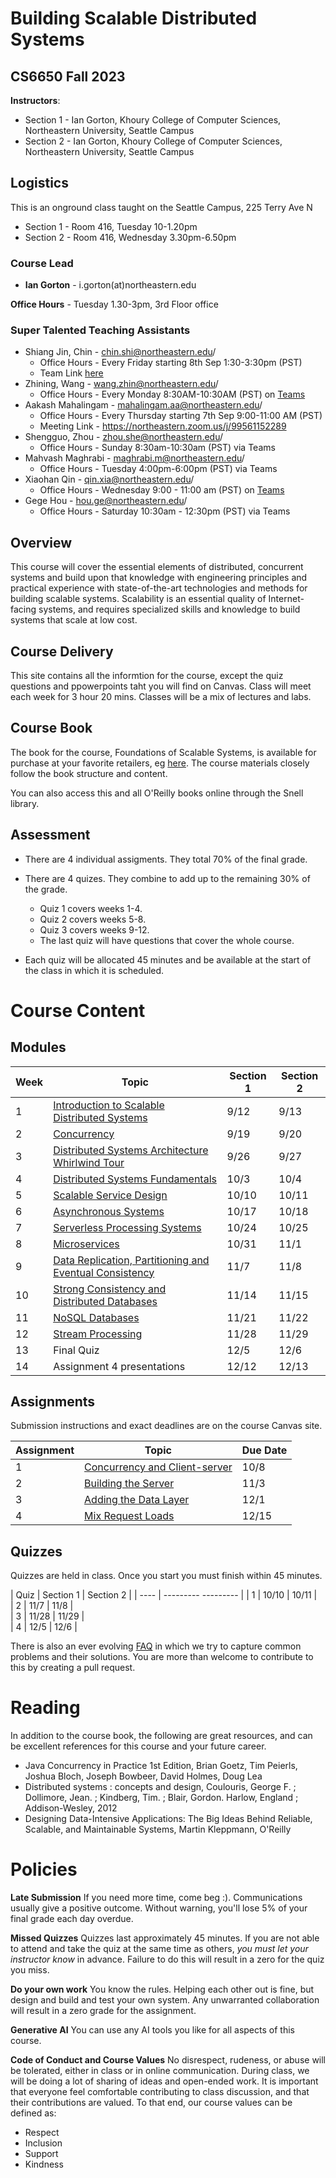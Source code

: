 # Building Scalable Distributed Systems

## CS6650 Fall 2023

**Instructors**: 

* Section 1 - Ian Gorton, Khoury College of Computer Sciences, Northeastern University, Seattle Campus
* Section 2 - Ian Gorton, Khoury College of Computer Sciences, Northeastern University, Seattle Campus

## Logistics

This is an onground class taught on the Seattle Campus, 225 Terry Ave N

* Section 1 - Room 416, Tuesday 10-1.20pm
* Section 2 - Room 416, Wednesday 3.30pm-6.50pm

### Course Lead

* **Ian Gorton** - i.gorton(at)northeastern.edu

**Office Hours** - Tuesday 1.30-3pm, 3rd Floor office


### Super Talented Teaching Assistants

* Shiang Jin, Chin - chin.shi@northeastern.edu/
  * Office Hours - Every Friday starting 8th Sep 1:30-3:30pm (PST)
  * Team Link [here](https://teams.microsoft.com/l/meetup-join/19%3ameeting_YTg5ODRhMTEtNDY2Zi00YjNjLWFmMmEtZTRmMmI0MDZjZGJl%40thread.v2/0?context=%7b%22Tid%22%3a%22a8eec281-aaa3-4dae-ac9b-9a398b9215e7%22%2c%22Oid%22%3a%22ac28dc18-f02c-475d-8e58-af53fd0f6ace%22%7d)
* Zhining, Wang - wang.zhin@northeastern.edu/
  * Office Hours - Every Monday 8:30AM-10:30AM (PST) on [Teams](https://teams.microsoft.com/l/meetup-join/19%3ameeting_YTY1OWExN2ItNjhkMS00YzhlLThmZGMtMjVjYThjNWU3NzU1%40thread.v2/0?context=%7b%22Tid%22%3a%22a8eec281-aaa3-4dae-ac9b-9a398b9215e7%22%2c%22Oid%22%3a%2265862c32-176a-459e-b69f-bf33be3fa56a%22%7d) 
* Aakash Mahalingam - mahalingam.aa@northeastern.edu/
  * Office Hours - Every Thursday starting 7th Sep 9:00-11:00 AM (PST)
  * Meeting Link - https://northeastern.zoom.us/j/99561152289
* Shengguo, Zhou - zhou.she@northeastern.edu/
  * Office Hours - Sunday 8:30am-10:30am (PST) via Teams
* Mahvash Maghrabi - maghrabi.m@northeastern.edu/
  * Office Hours - Tuesday 4:00pm-6:00pm (PST) via Teams
* Xiaohan Qin - qin.xia@northeastern.edu/
  * Office Hours - Wednesday 9:00 - 11:00 am (PST) on [Teams](https://teams.microsoft.com/l/meetup-join/19%3ameeting_NzNlYWIyZjktZjFkMS00OTc1LWI4NTgtMzQ1ZTk2M2NiZjNk%40thread.v2/0?context=%7b%22Tid%22%3a%22a8eec281-aaa3-4dae-ac9b-9a398b9215e7%22%2c%22Oid%22%3a%22a5f1a87f-52bd-48c3-92e2-8430aa5e8eac%22%7d)
* Gege Hou - hou.ge@northeastern.edu/
  * Office Hours - Saturday 10:30am - 12:30pm (PST) via Teams

## Overview

This course will cover the essential elements of distributed, concurrent systems and build upon that knowledge with engineering principles and practical experience with state-of-the-art technologies and methods for building scalable systems. Scalability is an essential quality of Internet-facing systems, and requires specialized skills and knowledge to build systems that scale at low cost. 

## Course Delivery

This site contains all the informtion for the course, except the quiz questions and ppowerpoints taht you will find on Canvas.
Class will meet each week for 3 hour 20 mins. Classes will be a mix of lectures and labs.

## Course Book

The book for the course, Foundations of Scalable Systems, is available for purchase at your favorite retailers, eg [here](https://www.amazon.com/Foundations-Scalable-Systems-Distributed-Architectures/dp/1098106067/ref=asc_df_1098106067/?tag=hyprod-20&linkCode=df0&hvadid=564700895175&hvpos=&hvnetw=g&hvrand=11230893476443846738&hvpone=&hvptwo=&hvqmt=&hvdev=c&hvdvcmdl=&hvlocint=&hvlocphy=9033322&hvtargid=pla-1643586021023&psc=1). The course materials closely follow the book structure and content.

You can also access this and all O'Reilly books online through the Snell library. 

## Assessment

* There are 4 individual assigments. They total 70% of the final grade.

* There are 4 quizes.  They combine to add up to the remaining 30% of the grade. 
  
  * Quiz  1 covers weeks 1-4. 
  * Quiz 2 covers weeks 5-8. 
  * Quiz 3 covers weeks 9-12.
  * The last quiz will have questions that cover the whole course. 

* Each quiz will be allocated 45 minutes and be available at the start of the class in which it is scheduled.

# Course Content

## Modules

| Week | Topic                                                                                                   | Section 1 | Section 2 |
| ---- | ------------------------------------------------------------------------------------------------------- | --------- | --------- |
| 1    | [Introduction to Scalable Distributed Systems](https://gortonator.github.io/bsds-6650/Week-1)           | 9/12      | 9/13      |
| 2    | [Concurrency](http://gortonator.github.io/bsds-6650/Week-2)                                             | 9/19      | 9/20      |
| 3    | [Distributed Systems Architecture Whirlwind Tour](http://gortonator.github.io/bsds-6650/Week-3)         | 9/26      | 9/27      |
| 4    | [Distributed Systems Fundamentals](http://gortonator.github.io/bsds-6650/Week-4)                        | 10/3      | 10/4      |
| 5    | [Scalable Service Design](http://gortonator.github.io/bsds-6650/Week-5)                                 | 10/10     | 10/11     |
| 6    | [Asynchronous Systems](http://gortonator.github.io/bsds-6650/Week-6)                                    | 10/17     | 10/18     |
| 7    | [Serverless Processing Systems](http://gortonator.github.io/bsds-6650/Week-7)                           | 10/24     | 10/25	 |
| 8    | [Microservices](http://gortonator.github.io/bsds-6650/Week-8)                                           | 10/31     | 11/1      |
| 9    | [Data Replication, Partitioning and Eventual Consistency](http://gortonator.github.io/bsds-6650/Week-9) | 11/7      | 11/8      |
| 10   | [Strong Consistency and Distributed Databases](http://gortonator.github.io/bsds-6650/Week-10)           | 11/14     | 11/15	 |	
| 11   | [NoSQL Databases](http://gortonator.github.io/bsds-6650/Week-11)                                        | 11/21     | 11/22     |
| 12   | [Stream Processing](http://gortonator.github.io/bsds-6650/Week-12)                                      | 11/28     | 11/29     |
| 13   | Final Quiz                                                                                              | 12/5      | 12/6      |
| 14   | Assignment 4 presentations                                                                              | 12/12     | 12/13     |

## Assignments

Submission instructions and exact deadlines are on the course Canvas site. 

| Assignment | Topic                                                                                                 | Due Date |
| ---------- | ----------------------------------------------------------------------------------------------------- | ---------|
| 1          | [Concurrency and Client-server](https://gortonator.github.io/bsds-6650/assignments-2022/Assignment-1) | 10/8     |
| 2          | [Building the Server](https://gortonator.github.io/bsds-6650/assignments-2022/Assignment-2)           | 11/3     |
| 3          | [Adding the Data Layer](https://gortonator.github.io/bsds-6650/assignments-2022/Assignment-3)         | 12/1     |
| 4          | [Mix Request Loads](https://gortonator.github.io/bsds-6650/assignments-2022/Assignment-4)             | 12/15    |

## Quizzes

Quizzes are held in class. Once you start you must finish within 45 minutes. 

| Quiz | Section 1 | Section 2 |
| ---- | ---------   --------- |
| 1    | 10/10     |  10/11    |            
| 2    | 11/7      |  11/8     |   
| 3    | 11/28     |  11/29    |              
| 4    | 12/5      |  12/6     |             

There is also an ever evolving [FAQ](https://gortonator.github.io/bsds-6650/FAQ) in which we try to capture common problems and their solutions. 
You are more than welcome to contribute to this by creating a pull request.

# Reading

In addition to the course book,  the following are great resources, and can be excellent references for this course and your future career.

* Java Concurrency in Practice 1st Edition, Brian Goetz, Tim Peierls, Joshua Bloch, Joseph Bowbeer, David Holmes, Doug Lea
* Distributed systems : concepts and design, Coulouris, George F. ; Dollimore, Jean. ; Kindberg, Tim. ; Blair, Gordon. Harlow, England ; Addison-Wesley, 2012
* Designing Data-Intensive Applications: The Big Ideas Behind Reliable, Scalable, and Maintainable Systems, Martin Kleppmann, O'Reilly

# Policies

**Late Submission**
If you need more time, come beg :). Communications usually give a positive outcome.
Without warning, you'll lose 5% of your final grade each day overdue. 

**Missed Quizzes**
Quizzes last approximately 45 minutes. If you are not able to attend and take the quiz at the same time as others, _you must let your instructor know_ in advance. Failure to do this will result in a zero for the quiz you miss. 

**Do your own work**
You know the rules. Helping each other out is fine, but design and build and test your own system. Any unwarranted collaboration will result in a zero grade for the assignment.

**Generative AI** 
You can use any AI tools you like for all aspects of this course.

**Code of Conduct and Course Values** 
No disrespect, rudeness, or abuse will be tolerated, either in class or in online communication. During class, we will be doing a lot of sharing of ideas and open-ended work. It is important that everyone feel comfortable contributing to class discussion, and that their contributions are valued. To that end, our course values can be defined as: 
*	Respect 
*	Inclusion 
*	Support 
*	Kindness 

